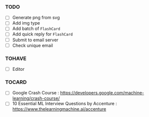 ### TODO
- [ ] Generate png from svg
- [ ] Add img type
- [ ] Add batch of `FlashCard`
- [ ] Add quick reply for `FlashCard`
- [ ] Submit to email server
- [ ] Check unique email

### TOHAVE
- [ ] Editor

### TOCARD
- [ ] Google Crash Course : https://developers.google.com/machine-learning/crash-course/
- [ ] 10 Essential ML Interview Questions by Accenture : https://www.thelearningmachine.ai/accenture
